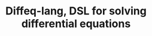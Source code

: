 ---
title: Diffeq-lang, DSL for solving differential equations  
authors: Benjamin Philippe, Jan-Paul Ramos-Dávila  
type: 
category: project
conf: PL
in: Regeneron International Science and Engineering Fair
year: 2021
video_link: https://projectboard.world/isef2021/project/math029t---dsl-for-des-with-denotational-semantics
code_link: https://github.com/jpramos-me/diffeq-lang
---